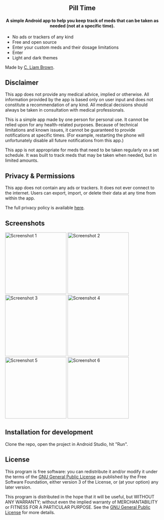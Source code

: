 <h2 align="center"><b>Pill Time</b></h2>

<h4 align="center">A simple Android app to help you keep track of meds that can be taken as needed (not at a specific time).</h4>

* No ads or trackers of any kind
* Free and open source
* Enter your custom meds and their dosage limitations
* Enter
* Light and dark themes

Made by [C. Liam Brown](https://cliambrown.com).

## Disclaimer

This app does not provide any medical advice, implied or otherwise. All information provided by the app is based only on user input and does not constitute a recommendation of any kind. All medical decisions should always be taken in consultation with medical professionals.

This is a simple app made by one person for personal use. It cannot be relied upon for any health-related purposes. Because of technical limitations and known issues, it cannot be guaranteed to provide notifications at specific times. (For example, restarting the phone will unfortunately disable all future notifications from this app.)

This app is not appropriate for meds that need to be taken regularly on a set schedule. It was built to track meds that may be taken when needed, but in limited amounts.

## Privacy & Permissions

This app does not contain any ads or trackers. It does not ever connect to the internet. Users can export, import, or delete their data at any time from within the app.

The full privacy policy is available <a href="https://github.com/cliambrown/PillTime/blob/master/PRIVACY.md">here</a>.

## Screenshots

<a href="https://raw.githubusercontent.com/cliambrown/PillTime/master/pilltime_screenshot_1.png"><img src="https://raw.githubusercontent.com/cliambrown/PillTime/master/pilltime_screenshot_1.png" width="200px" alt="Screenshot 1"></a> <a href="https://raw.githubusercontent.com/cliambrown/PillTime/master/pilltime_screenshot_2.png"><img src="https://raw.githubusercontent.com/cliambrown/PillTime/master/pilltime_screenshot_2.png" width="200px" alt="Screenshot 2"></a> <a href="https://raw.githubusercontent.com/cliambrown/PillTime/master/pilltime_screenshot_3.png"><img src="https://raw.githubusercontent.com/cliambrown/PillTime/master/pilltime_screenshot_3.png" width="200px" alt="Screenshot 3"></a> <a href="https://raw.githubusercontent.com/cliambrown/PillTime/master/pilltime_screenshot_4.png"><img src="https://raw.githubusercontent.com/cliambrown/PillTime/master/pilltime_screenshot_4.png" width="200px" alt="Screenshot 4"></a> <a href="https://raw.githubusercontent.com/cliambrown/PillTime/master/pilltime_screenshot_5.png"><img src="https://raw.githubusercontent.com/cliambrown/PillTime/master/pilltime_screenshot_5.png" width="200px" alt="Screenshot 5"></a> <a href="https://raw.githubusercontent.com/cliambrown/PillTime/master/pilltime_screenshot_6.png"><img src="https://raw.githubusercontent.com/cliambrown/PillTime/master/pilltime_screenshot_6.png" width="200px" alt="Screenshot 6"></a>

## Installation for development

Clone the repo, open the project in Android Studio, hit "Run".

## License

This program is free software: you can redistribute it and/or modify it under the terms of the [GNU General Public License](https://www.gnu.org/licenses/gpl.html) as published by the Free Software Foundation, either version 3 of the License, or (at your option) any later version.

This program is distributed in the hope that it will be useful, but WITHOUT ANY WARRANTY; without even the implied warranty of MERCHANTABILITY or FITNESS FOR A PARTICULAR PURPOSE. See the [GNU General Public License](https://www.gnu.org/licenses/gpl.html) for more details.

